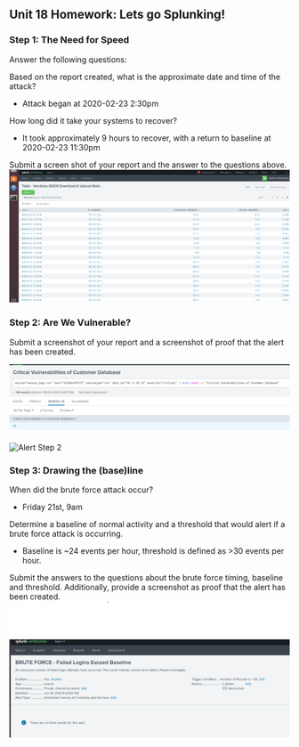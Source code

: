 ## Unit 18 Homework: Lets go Splunking!


### Step 1: The Need for Speed


Answer the following questions:

Based on the report created, what is the approximate date and time of the attack?
   - Attack began at 2020-02-23 2:30pm

How long did it take your systems to recover?
   - It took approximately 9 hours to recover, with a return to baseline at 2020-02-23 11:30pm


Submit a screen shot of your report and the answer to the questions above.
![Table Step 1](images/Step1_table.png)

### Step 2: Are We Vulnerable?

Submit a screenshot of your report and a screenshot of proof that the alert has been created.

![Nessus Search Step 2](images/Step2_Nessus_Search.png)

![Alert Step 2](images/Step2_Nessus_Alert_Proof.png)


### Step 3: Drawing the (base)line


When did the brute force attack occur?
   - Friday 21st, 9am


Determine a baseline of normal activity and a threshold that would alert if a brute force attack is occurring.
   - Baseline is ~24 events per hour, threshold is defined as >30 events per hour.


Submit the answers to the questions about the brute force timing, baseline and threshold. Additionally, provide a screenshot as proof that the alert has been created.
![Alert Step 3](images/Step3_Alert_Proof.png)
